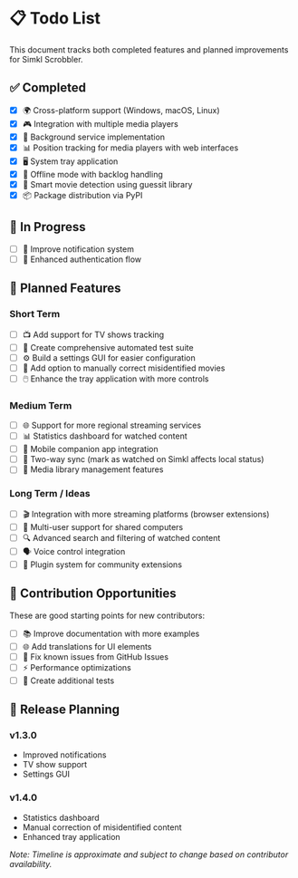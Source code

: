 # 📋 Todo List

This document tracks both completed features and planned improvements for Simkl Scrobbler.

## ✅ Completed

- [x] 🌍 Cross-platform support (Windows, macOS, Linux)
- [x] 🎮 Integration with multiple media players
- [x] 🔄 Background service implementation
- [x] 📊 Position tracking for media players with web interfaces
- [x] 🖥️ System tray application
- [x] 🔌 Offline mode with backlog handling
- [x] 🧠 Smart movie detection using guessit library
- [x] 📦 Package distribution via PyPI

## 🚧 In Progress

- [ ] 📱 Improve notification system
- [ ] 🔐 Enhanced authentication flow

## 📝 Planned Features

### Short Term

- [ ] 📺 Add support for TV shows tracking
- [ ] 🧪 Create comprehensive automated test suite
- [ ] ⚙️ Build a settings GUI for easier configuration
- [ ] 🔎 Add option to manually correct misidentified movies
- [ ] 🖱️ Enhance the tray application with more controls

### Medium Term

- [ ] 🌐 Support for more regional streaming services
- [ ] 📊 Statistics dashboard for watched content
- [ ] 📱 Mobile companion app integration
- [ ] 🔄 Two-way sync (mark as watched on Simkl affects local status)
- [ ] 📂 Media library management features

### Long Term / Ideas

- [ ] 🎬 Integration with more streaming platforms (browser extensions)
- [ ] 👥 Multi-user support for shared computers
- [ ] 🔍 Advanced search and filtering of watched content
- [ ] 🗣️ Voice control integration
- [ ] 🧩 Plugin system for community extensions

## 🤝 Contribution Opportunities

These are good starting points for new contributors:

- [ ] 📚 Improve documentation with more examples
- [ ] 🌐 Add translations for UI elements
- [ ] 🐛 Fix known issues from GitHub Issues
- [ ] ⚡ Performance optimizations
- [ ] 🧪 Create additional tests

## 📆 Release Planning

### v1.3.0
- Improved notifications
- TV show support
- Settings GUI

### v1.4.0
- Statistics dashboard
- Manual correction of misidentified content
- Enhanced tray application

_Note: Timeline is approximate and subject to change based on contributor availability._
